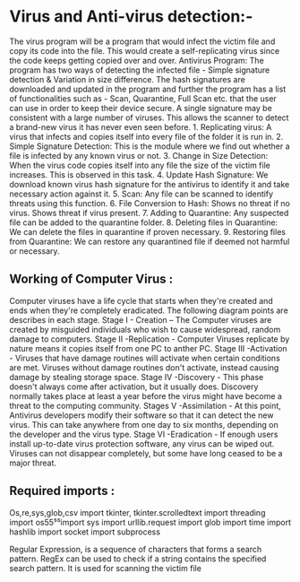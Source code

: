 <h1>Virus and Anti-virus detection:-</h1>
The virus program will be a program that would infect the victim file and copy its code into the file. This would create a self-replicating virus since the code keeps getting copied over and over. 
Antivirus Program:
The program has two ways of detecting the infected file - Simple signature detection & Variation in size difference. The hash signatures are downloaded and updated in the program and further the program has a list of functionalities such as - Scan, Quarantine, Full Scan etc. that the user can use in order to keep their device secure.
A single signature may be consistent with a large number of viruses. This allows the scanner to detect a brand-new virus it has never even seen before.
1. Replicating virus: A virus that infects and copies itself into every file of the folder it is run in. 
2. Simple Signature Detection: This is the module where we find out whether a file is infected by any known virus or not. 
3. Change in Size Detection: When the virus code copies itself into any file the size of the 
victim file increases. This is observed in this task. 
4. Update Hash Signature: We download known virus hash signature for the antivirus to identify it and take necessary action against it. 
5. Scan: Any file can be scanned to identify threats using this function. 
6. File Conversion to Hash: Shows no threat if no virus. Shows threat if virus present. 
7. Adding to Quarantine: Any suspected file can be added to the quarantine folder. 
8. Deleting files in Quarantine: We can delete the files in quarantine if proven necessary. 
9. Restoring files from Quarantine: We can restore any quarantined file if deemed not harmful or necessary.

<h2>Working of Computer Virus :</h2>
Computer viruses have a life cycle that starts when they're created and ends when they're 
completely eradicated. The following diagram points are describes in each stage.
Stage I - Creation – The Computer viruses are created by misguided individuals who wish to cause widespread, random damage to computers.
Stage II -Replication - Computer Viruses replicate by nature means it copies itself from one PC to anther PC.
Stage III -Activation - Viruses that have damage routines will activate when certain conditions are met. Viruses without damage routines don't activate, instead causing damage by stealing storage space.
Stage IV -Discovery - This phase doesn't always come after activation, but it usually does. Discovery normally takes place at least a year before the virus might have become a threat to the computing community.
Stages V -Assimilation - At this point, Antivirus developers modify their software so that it can detect the new virus. This can take anywhere from one day to six months, depending on the developer and the virus type.
Stage VI -Eradication - If enough users install up-to-date virus protection software, any virus can be wiped out. Viruses can not disappear completely, but some have long ceased to be a major threat.

<h2>Required imports :</h2>

Os,re,sys,glob,csv import tkinter, tkinter.scrolledtext
import threading
import os55⁵⁵import sys
import urllib.request
import glob
import time
import hashlib
import socket
import subprocess

Regular Expression, is a sequence of characters that forms a search pattern. RegEx can be used to check if a string contains the specified search pattern. It is used for scanning the victim file 


